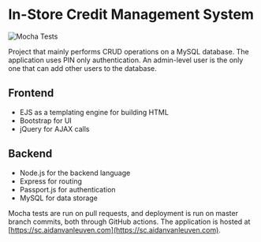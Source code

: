 # In-Store Credit Management System
![Mocha Tests](https://github.com/aidanvanleuven/isc-mgmt/workflows/Mocha%20Tests/badge.svg)

Project that mainly performs CRUD operations on a MySQL database. The application uses PIN only authentication. An admin-level user is the only one that can add other users to the database.

## Frontend
- EJS as a templating engine for building HTML
- Bootstrap for UI
- jQuery for AJAX calls

## Backend
- Node.js for the backend language
- Express for routing
- Passport.js for authentication
- MySQL for data storage

Mocha tests are run on pull requests, and deployment is run on master branch commits, both through GitHub actions. The application is hosted at [https://sc.aidanvanleuven.com](https://sc.aidanvanleuven.com).